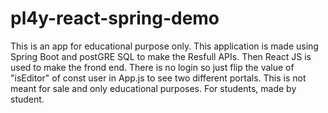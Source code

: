 # pl4y-react-spring-demo
This is an app for educational purpose only. This application is made using Spring Boot and postGRE SQL to make the Resfull APIs. Then React JS is used to make the frond end. There is no login so just flip the value of "isEditor" of const user in App.js to see two different portals. This is not meant for sale and only educational purposes. For students, made by student.
